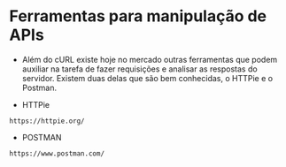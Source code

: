 # Ferramentas para manipulação de APIs

- Além do cURL existe hoje no mercado outras ferramentas que podem auxiliar na tarefa de fazer requisições e analisar as respostas do servidor. Existem duas delas que são bem conhecidas, o HTTPie e o Postman.

- HTTPie
```
https://httpie.org/
```

- POSTMAN
```
https://www.postman.com/
```